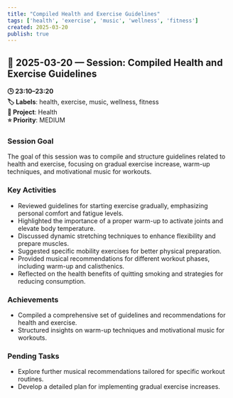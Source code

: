 ```yaml
---
title: "Compiled Health and Exercise Guidelines"
tags: ['health', 'exercise', 'music', 'wellness', 'fitness']
created: 2025-03-20
publish: true
---
```


## 📅 2025-03-20 — Session: Compiled Health and Exercise Guidelines

**🕒 23:10–23:20**  
**🏷️ Labels**: health, exercise, music, wellness, fitness  
**📂 Project**: Health  
**⭐ Priority**: MEDIUM  


### Session Goal
The goal of this session was to compile and structure guidelines related to health and exercise, focusing on gradual exercise increase, warm-up techniques, and motivational music for workouts.

### Key Activities
- Reviewed guidelines for starting exercise gradually, emphasizing personal comfort and fatigue levels.
- Highlighted the importance of a proper warm-up to activate joints and elevate body temperature.
- Discussed dynamic stretching techniques to enhance flexibility and prepare muscles.
- Suggested specific mobility exercises for better physical preparation.
- Provided musical recommendations for different workout phases, including warm-up and calisthenics.
- Reflected on the health benefits of quitting smoking and strategies for reducing consumption.

### Achievements
- Compiled a comprehensive set of guidelines and recommendations for health and exercise.
- Structured insights on warm-up techniques and motivational music for workouts.

### Pending Tasks
- Explore further musical recommendations tailored for specific workout routines.
- Develop a detailed plan for implementing gradual exercise increases.
